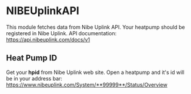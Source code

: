 # NIBEUplinkAPI
This module fetches data from Nibe Uplink API. Your heatpump should be registered in Nibe Uplink. API documentation: https://api.nibeuplink.com/docs/v1

## Heat Pump ID
Get your **hpid** from Nibe Uplink web site. Open a heatpump and it's id will be in your address bar:
https://www.nibeuplink.com/System/**99999**/Status/Overview
